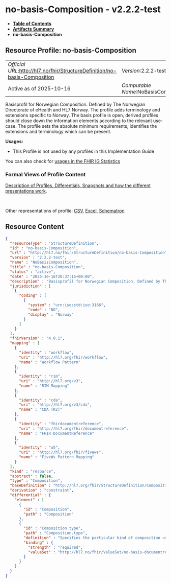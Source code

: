 # no-basis-Composition - v2.2.2-test

* [**Table of Contents**](toc.md)
* [**Artifacts Summary**](artifacts.md)
* **no-basis-Composition**

## Resource Profile: no-basis-Composition 

| | |
| :--- | :--- |
| *Official URL*:http://hl7.no/fhir/StructureDefinition/no-basis-Composition | *Version*:2.2.2-test |
| Active as of 2025-10-16 | *Computable Name*:NoBasisComposition |

 
Basisprofil for Norwegian Composition. Defined by The Norwegian Directorate of eHealth and HL7 Norway. The profile adds terminology and extensions specific to Norway. The basis profile is open, derived profiles should close down the information elements according to the relevant use-case. 
The profile sets the absolute minimum requirements, identifies the extensions and terminology which can be present. 

**Usages:**

* This Profile is not used by any profiles in this Implementation Guide

You can also check for [usages in the FHIR IG Statistics](https://packages2.fhir.org/xig/hl7.fhir.no.basis|current/StructureDefinition/no-basis-Composition)

### Formal Views of Profile Content

 [Description of Profiles, Differentials, Snapshots and how the different presentations work](http://build.fhir.org/ig/FHIR/ig-guidance/readingIgs.html#structure-definitions). 

 

Other representations of profile: [CSV](StructureDefinition-no-basis-Composition.csv), [Excel](StructureDefinition-no-basis-Composition.xlsx), [Schematron](StructureDefinition-no-basis-Composition.sch) 



## Resource Content

```json
{
  "resourceType" : "StructureDefinition",
  "id" : "no-basis-Composition",
  "url" : "http://hl7.no/fhir/StructureDefinition/no-basis-Composition",
  "version" : "2.2.2-test",
  "name" : "NoBasisComposition",
  "title" : "no-basis-Composition",
  "status" : "active",
  "date" : "2025-10-16T20:37:15+00:00",
  "description" : "Basisprofil for Norwegian Composition. Defined by The Norwegian Directorate of eHealth and HL7 Norway. The profile adds terminology and extensions specific to Norway. The basis profile is open, derived profiles should close down the information elements according to the relevant use-case.\n\nThe profile sets the absolute minimum requirements, identifies the extensions and terminology which can be present.",
  "jurisdiction" : [
    {
      "coding" : [
        {
          "system" : "urn:iso:std:iso:3166",
          "code" : "NO",
          "display" : "Norway"
        }
      ]
    }
  ],
  "fhirVersion" : "4.0.1",
  "mapping" : [
    {
      "identity" : "workflow",
      "uri" : "http://hl7.org/fhir/workflow",
      "name" : "Workflow Pattern"
    },
    {
      "identity" : "rim",
      "uri" : "http://hl7.org/v3",
      "name" : "RIM Mapping"
    },
    {
      "identity" : "cda",
      "uri" : "http://hl7.org/v3/cda",
      "name" : "CDA (R2)"
    },
    {
      "identity" : "fhirdocumentreference",
      "uri" : "http://hl7.org/fhir/documentreference",
      "name" : "FHIR DocumentReference"
    },
    {
      "identity" : "w5",
      "uri" : "http://hl7.org/fhir/fivews",
      "name" : "FiveWs Pattern Mapping"
    }
  ],
  "kind" : "resource",
  "abstract" : false,
  "type" : "Composition",
  "baseDefinition" : "http://hl7.org/fhir/StructureDefinition/Composition",
  "derivation" : "constraint",
  "differential" : {
    "element" : [
      {
        "id" : "Composition",
        "path" : "Composition"
      },
      {
        "id" : "Composition.type",
        "path" : "Composition.type",
        "definition" : "Specifies the particular kind of composition using the codes defined in the valueset 'NoBasisDocumentReferenceType'.\r\nSuch as:\r\n- A00-1 Epikriser og sammenfatninger\r\n- A01-2 Kriseplan\r\n- A02-2 Individuell plan\r\n- etc.\r\n\r\nSee valueset 'NoBasisDocumentReferenceType' in the Terminology section for more information on available types",
        "binding" : {
          "strength" : "required",
          "valueSet" : "http://hl7.no/fhir/ValueSet/no-basis-documentreference-type"
        }
      }
    ]
  }
}

```
